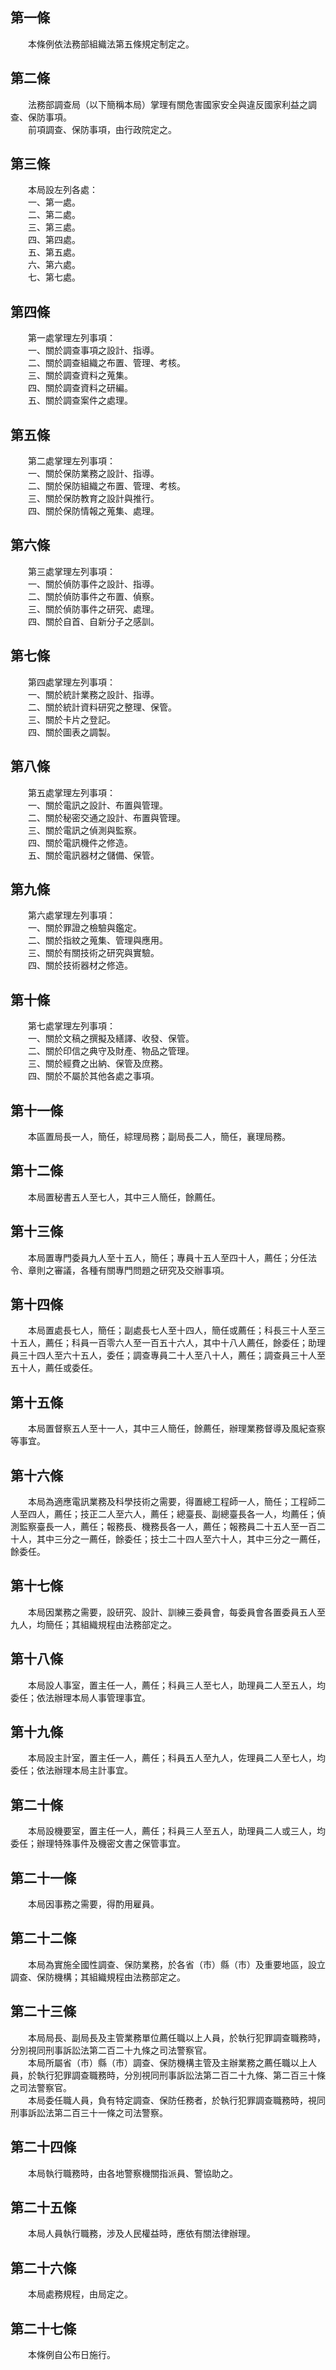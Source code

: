 第一條 
-------
　　本條例依法務部組織法第五條規定制定之。  


第二條 
-------
　　法務部調查局（以下簡稱本局）掌理有關危害國家安全與違反國家利益之調查、保防事項。  
　　前項調查、保防事項，由行政院定之。  


第三條 
-------
　　本局設左列各處：  
　　一、第一處。  
　　二、第二處。  
　　三、第三處。  
　　四、第四處。  
　　五、第五處。  
　　六、第六處。  
　　七、第七處。  


第四條 
-------
　　第一處掌理左列事項：  
　　一、關於調查事項之設計、指導。  
　　二、關於調查組織之布置、管理、考核。  
　　三、關於調查資料之蒐集。  
　　四、關於調查資料之研編。  
　　五、關於調查案件之處理。  


第五條 
-------
　　第二處掌理左列事項：  
　　一、關於保防業務之設計、指導。  
　　二、關於保防組織之布置、管理、考核。  
　　三、關於保防教育之設計與推行。  
　　四、關於保防情報之蒐集、處理。  


第六條 
-------
　　第三處掌理左列事項：  
　　一、關於偵防事件之設計、指導。  
　　二、關於偵防事件之布置、偵察。  
　　三、關於偵防事件之研究、處理。  
　　四、關於自首、自新分子之感訓。  


第七條 
-------
　　第四處掌理左列事項：  
　　一、關於統計業務之設計、指導。  
　　二、關於統計資料研究之整理、保管。  
　　三、關於卡片之登記。  
　　四、關於圖表之調製。  


第八條 
-------
　　第五處掌理左列事項：  
　　一、關於電訊之設計、布置與管理。  
　　二、關於秘密交通之設計、布置與管理。  
　　三、關於電訊之偵測與監察。  
　　四、關於電訊機件之修造。  
　　五、關於電訊器材之儲備、保管。  


第九條 
-------
　　第六處掌理左列事項：  
　　一、關於罪證之檢驗與鑑定。  
　　二、關於指紋之蒐集、管理與應用。  
　　三、關於有關技術之研究與實驗。  
　　四、關於技術器材之修造。  


第十條 
-------
　　第七處掌理左列事項：  
　　一、關於文稿之撰擬及繕譯、收發、保管。  
　　二、關於印信之典守及財產、物品之管理。  
　　三、關於經費之出納、保管及庶務。  
　　四、關於不屬於其他各處之事項。  


第十一條 
---------
　　本區置局長一人，簡任，綜理局務；副局長二人，簡任，襄理局務。  


第十二條 
---------
　　本局置秘書五人至七人，其中三人簡任，餘薦任。  


第十三條 
---------
　　本局置專門委員九人至十五人，簡任；專員十五人至四十人，薦任；分任法令、章則之審議，各種有關專門問題之研究及交辦事項。  


第十四條 
---------
　　本局置處長七人，簡任；副處長七人至十四人，簡任或薦任；科長三十人至三十五人，薦任；科員一百零六人至一百五十六人，其中十八人薦任，餘委任；助理員三十四人至六十五人，委任；調查專員二十人至八十人，薦任；調查員三十人至五十人，薦任或委任。  


第十五條 
---------
　　本局置督察五人至十一人，其中三人簡任，餘薦任，辦理業務督導及風紀查察等事宜。  


第十六條 
---------
　　本局為適應電訊業務及科學技術之需要，得置總工程師一人，簡任；工程師二人至四人，薦任；技正二人至六人，薦任；總臺長、副總臺長各一人，均薦任；偵測監察臺長一人，薦任；報務長、機務長各一人，薦任；報務員二十五人至一百二十人，其中三分之一薦任，餘委任；技士二十四人至六十人，其中三分之一薦任，餘委任。  


第十七條 
---------
　　本局因業務之需要，設研究、設計、訓練三委員會，每委員會各置委員五人至九人，均簡任；其組織規程由法務部定之。  


第十八條 
---------
　　本局設人事室，置主任一人，薦任；科員三人至七人，助理員二人至五人，均委任；依法辦理本局人事管理事宜。  


第十九條 
---------
　　本局設主計室，置主任一人，薦任；科員五人至九人，佐理員二人至七人，均委任；依法辦理本局主計事宜。  


第二十條 
---------
　　本局設機要室，置主任一人，薦任；科員三人至五人，助理員二人或三人，均委任；辦理特殊事件及機密文書之保管事宜。  


第二十一條 
-----------
　　本局因事務之需要，得酌用雇員。  


第二十二條 
-----------
　　本局為實施全國性調查、保防業務，於各省（市）縣（市）及重要地區，設立調查、保防機構；其組織規程由法務部定之。  


第二十三條 
-----------
　　本局局長、副局長及主管業務單位薦任職以上人員，於執行犯罪調查職務時，分別視同刑事訴訟法第二百二十九條之司法警察官。  
　　本局所屬省（市）縣（市）調查、保防機構主管及主辦業務之薦任職以上人員，於執行犯罪調查職務時，分別視同刑事訴訟法第二百二十九條、第二百三十條之司法警察官。  
　　本局委任職人員，負有特定調查、保防任務者，於執行犯罪調查職務時，視同刑事訴訟法第二百三十一條之司法警察。  


第二十四條 
-----------
　　本局執行職務時，由各地警察機關指派員、警協助之。  


第二十五條 
-----------
　　本局人員執行職務，涉及人民權益時，應依有關法律辦理。  


第二十六條 
-----------
　　本局處務規程，由局定之。  


第二十七條 
-----------
　　本條例自公布日施行。